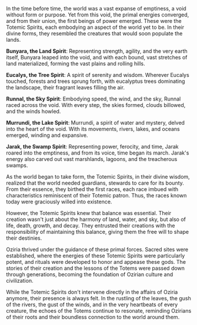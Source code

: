 In the time before time, the world was a vast expanse of emptiness, a void without form or purpose. Yet from this void, the primal energies converged, and from their union, the first beings of power emerged. These were the Totemic Spirits, each embodying an aspect of the world yet to be. In their divine forms, they resembled the creatures that would soon populate the lands.

**Bunyara, the Land Spirit**: Representing strength, agility, and the very earth itself, Bunyara leaped into the void, and with each bound, vast stretches of land materialized, forming the vast plains and rolling hills.

**Eucalys, the Tree Spirit**: A spirit of serenity and wisdom. Wherever Eucalys touched, forests and trees sprung forth, with eucalyptus trees dominating the landscape, their fragrant leaves filling the air.

**Runnal, the Sky Spirit**: Embodying speed, the wind, and the sky, Runnal raced across the void. With every step, the skies formed, clouds billowed, and the winds howled.

**Murrundi, the Lake Spirit**: Murrundi, a spirit of water and mystery, delved into the heart of the void. With its movements, rivers, lakes, and oceans emerged, winding and expansive.

**Jarak, the Swamp Spirit**: Representing power, ferocity, and time, Jarak roared into the emptiness, and from its voice, time began its march. Jarak's energy also carved out vast marshlands, lagoons, and the treacherous swamps.

As the world began to take form, the Totemic Spirits, in their divine wisdom, realized that the world needed guardians, stewards to care for its bounty. From their essence, they birthed the first races, each race imbued with characteristics reminiscent of their Totemic patron. Thus, the races known today were graciously willed into existence.

However, the Totemic Spirits knew that balance was essential. Their creation wasn't just about the harmony of land, water, and sky, but also of life, death, growth, and decay. They entrusted their creations with the responsibility of maintaining this balance, giving them the free will to shape their destinies.

Oziria thrived under the guidance of these primal forces. Sacred sites were established, where the energies of these Totemic Spirits were particularly potent, and rituals were developed to honor and appease these gods. The stories of their creation and the lessons of the Totems were passed down through generations, becoming the foundation of Ozirian culture and civilization.

While the Totemic Spirits don't intervene directly in the affairs of Oziria anymore, their presence is always felt. In the rustling of the leaves, the gush of the rivers, the gust of the winds, and in the very heartbeats of every creature, the echoes of the Totems continue to resonate, reminding Ozirians of their roots and their boundless connection to the world around them.